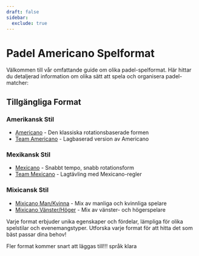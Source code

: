 ```yaml
---
draft: false
sidebar:
  exclude: true
---
```


# Padel Americano Spelformat

Välkommen till vår omfattande guide om olika padel-spelformat. Här hittar du detaljerad information om olika sätt att spela och organisera padel-matcher:

## Tillgängliga Format

### Amerikansk Stil
- [Americano](/sv/americano) - Den klassiska rotationsbaserade formen
- [Team Americano](/sv/team-americano) - Lagbaserad version av Americano

### Mexikansk Stil
- [Mexicano](/sv/mexicano) - Snabbt tempo, snabb rotationsform
- [Team Mexicano](/sv/team-mexicano) - Lagtävling med Mexicano-regler

### Mixicansk Stil
- [Mixicano Man/Kvinna](/sv/mixicano) - Mix av manliga och kvinnliga spelare
- [Mixicano Vänster/Höger](/sv/mixicano) - Mix av vänster- och högerspelare

Varje format erbjuder unika egenskaper och fördelar, lämpliga för olika spelstilar och evenemangstyper. Utforska varje format för att hitta det som bäst passar dina behov!

Fler format kommer snart att läggas till!!! språk klara